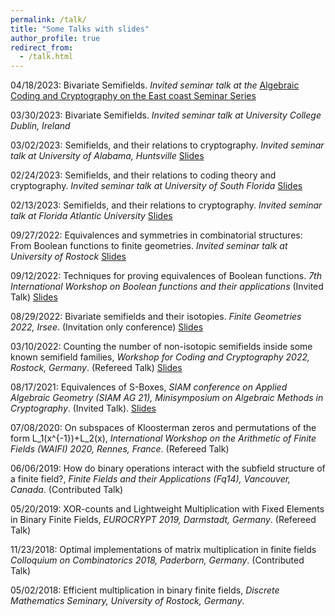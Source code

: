 ```yaml
---
permalink: /talk/
title: "Some Talks with slides"
author_profile: true
redirect_from: 
  - /talk.html
---
```


04/18/2023: Bivariate Semifields. *Invited seminar talk at the* [Algebraic Coding and Cryptography
on the East coast
Seminar Series](https://sites.google.com/view/access-seminar)

03/30/2023: Bivariate Semifields. *Invited seminar talk at University College Dublin, Ireland* 

03/02/2023: Semifields, and their relations to cryptography. *Invited seminar talk at University of Alabama, Huntsville* [Slides](https://lkoelsch.github.io/files/slides-alabama.pdf)

02/24/2023: Semifields, and their relations to coding theory and cryptography. *Invited seminar talk at University of South Florida* [Slides](https://lkoelsch.github.io/files/slides-usf.pdf)

02/13/2023: Semifields, and their relations to cryptography. *Invited seminar talk at Florida Atlantic University* [Slides](https://lkoelsch.github.io/files/slides-boca.pdf)

09/27/2022: Equivalences and symmetries in combinatorial structures: From Boolean functions to finite geometries. *Invited seminar talk at University of Rostock* [Slides](https://lkoelsch.github.io/files/slides-rostock.pdf)

09/12/2022: Techniques for proving equivalences of Boolean functions. *7th International Workshop on Boolean functions and their applications* (Invited Talk) [Slides](https://lkoelsch.github.io/files/slides-bfa.pdf)

08/29/2022: Bivariate semifields and their isotopies. *Finite Geometries 2022, Irsee*. (Invitation only conference) [Slides](https://lkoelsch.github.io/files/slides-irsee.pdf)

03/10/2022: Counting the number of non-isotopic semifields inside some known semifield families, *Workshop for Coding and Cryptography 2022, Rostock, Germany*. (Refereed Talk) [Slides](https://lkoelsch.github.io/files/slides_wcc.pdf)

08/17/2021: Equivalences of S-Boxes, *SIAM conference on Applied Algebraic Geometry (SIAM AG 21), Minisymposium on Algebraic Methods in Cryptography*. (Invited Talk). [Slides](https://lkoelsch.github.io/files/slides_siam.pdf)

07/08/2020: On subspaces of Kloosterman zeros and permutations of the form L_1(x^{-1})+L_2(x), *International Workshop on the Arithmetic of Finite Fields (WAIFI) 2020, Rennes, France*. (Refereed Talk)

06/06/2019: How do binary operations interact with the subfield structure of a finite field?, *Finite Fields and their Applications (Fq14), Vancouver, Canada*. (Contributed Talk)

05/20/2019: XOR-counts and Lightweight Multiplication with Fixed Elements in Binary Finite Fields, *EUROCRYPT 2019, Darmstadt, Germany*. (Refereed Talk)

11/23/2018: Optimal implementations of matrix multiplication in finite fields *Colloquium on Combinatorics 2018, Paderborn, Germany*. (Contributed Talk)

05/02/2018: Efficient multiplication in binary finite fields, *Discrete Mathematics Seminary, University of Rostock, Germany*.
